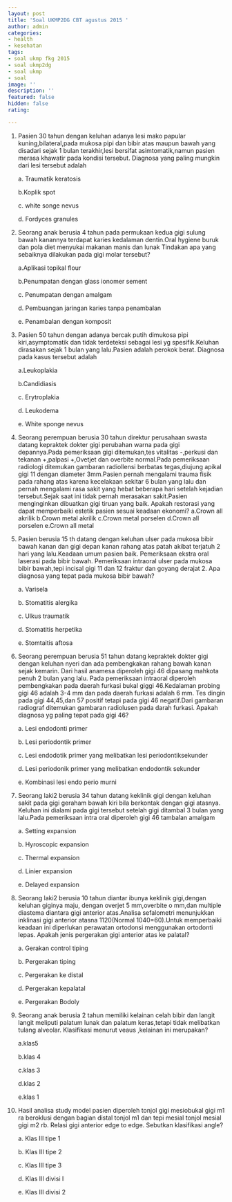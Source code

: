 ```yaml
---
layout: post
title: 'Soal UKMP2DG CBT agustus 2015 '
author: admin
categories:
- health
- kesehatan
tags:
- soal ukmp fkg 2015
- soal ukmp2dg
- soal ukmp
- soal
image: ''
description: ''
featured: false
hidden: false
rating: 

---
```

 1. Pasien 30 tahun dengan keluhan adanya lesi mako papular kuning,bilateral,pada mukosa pipi dan bibir atas maupun bawah yang disadari sejak 1 bulan terakhir,lesi bersifat asimtomatik,namun pasien merasa khawatir pada kondisi tersebut. Diagnosa yang paling mungkin dari lesi tersebut adalah

    a. Traumatik keratosis

    b.Koplik spot

    c. white songe nevus

    d. Fordyces granules
 2. Seorang anak berusia 4 tahun pada permukaan kedua gigi sulung bawah kanannya terdapat karies kedalaman dentin.Oral hygiene buruk dan pola diet menyukai makanan manis dan lunak Tindakan apa yang sebaiknya dilakukan pada gigi molar tersebut?

    a.Aplikasi topikal flour

    b.Penumpatan dengan glass ionomer sement

    c. Penumpatan dengan amalgam

    d. Pembuangan jaringan karies tanpa penambalan

    e. Penambalan dengan komposit
 3. Pasien 50 tahun dengan adanya bercak putih dimukosa pipi kiri,asymptomatik dan tidak terdeteksi sebagai lesi yg spesifik.Keluhan dirasakan sejak 1 bulan yang lalu.Pasien adalah perokok berat. Diagnosa pada kasus tersebut adalah

    a.Leukoplakia

    b.Candidiasis

    c. Erytroplakia

    d. Leukodema

    e. White sponge nevus
 4. Seorang perempuan berusia 30 tahun direktur perusahaan swasta datang kepraktek dokter gigi perubahan warna pada gigi depannya.Pada pemeriksaan gigi ditemukan,tes vitalitas -,perkusi dan tekanan +,palpasi +,Ovetjet dan overbite normal.Pada pemeriksaan radiologi ditemukan gambaran radiollensi berbatas tegas,diujung apikal gigi 11 dengan diameter 3mm.Pasien pernah mengalami trauma fisik pada rahang atas karena kecelakaan sekitar 6 bulan yang lalu dan pernah mengalami rasa sakit yang hebat beberapa hari setelah kejadian tersebut.Sejak saat ini tidak pernah merasakan sakit.Pasien menginginkan dibuatkan gigi tiruan yang baik. Apakah restorasi yang dapat memperbaiki estetik pasien sesuai keadaan ekonomi?
    a.Crown all akrilik
    b.Crown metal akrilik
    c.Crown metal porselen
    d.Crown all porselen
    e.Crown all metal
 5. Pasien berusia 15 th datang dengan keluhan ulser pada mukosa bibir bawah kanan dan gigi depan kanan rahang atas patah akibat terjatuh 2 hari yang lalu.Keadaan umum pasien baik. Pemeriksaan ekstra oral laserasi pada bibir bawah. Pemeriksaan intraoral ulser pada mukosa bibir bawah,tepi incisal gigi 11 dan 12 fraktur dan goyang derajat 2. Apa diagnosa yang tepat pada mukosa bibir bawah?

    a. Varisela

    b. Stomatitis alergika

    c. Ulkus traumatik

    d. Stomatitis herpetika

    e. Stomtaitis aftosa
 6. Seorang perempuan berusia 51 tahun datang kepraktek dokter gigi dengan keluhan nyeri dan ada pembengkakan rahang bawah kanan sejak kemarin. Dari hasil anamesa diperoleh gigi 46 dipasang mahkota penuh 2 bulan yang lalu. Pada pemeriksaan intraoral diperoleh pembengkakan pada daerah furkasi bukal giggi 46.Kedalaman probing gigi 46 adalah 3-4 mm dan pada daerah furkasi adalah 6 mm. Tes dingin pada gigi 44,45,dan 57 positif tetapi pada gigi 46 negatif.Dari gambaran radiograf ditemukan gambaran radiolusen pada darah furkasi. Apakah diagnosa yg paling tepat pada gigi 46?

    a. Lesi endodonti primer

    b. Lesi periodontik primer

    c. Lesi endodotik primer yang melibatkan lesi periodontiksekunder

    d. Lesi periodonik primer yang melibatkan endodontik sekunder

    e. Kombinasi lesi endo perio murni
 7. Seorang laki2 berusia 34 tahun datang keklinik gigi dengan keluhan sakit pada gigi geraham bawah kiri bila berkontak dengan gigi atasnya. Keluhan ini dialami pada gigi tersebut setelah gigi ditambal 3 bulan yang lalu.Pada pemeriksaan intra oral diperoleh gigi 46 tambalan amalgam

    a. Setting expansion

    b. Hyroscopic expansion

    c. Thermal expansion

    d. Linier expansion

    e. Delayed expansion
 8. Seorang laki2 berusia 10 tahun diantar ibunya keklinik gigi,dengan keluhan giginya maju, dengan overjet 5 mm,overbite o mm,dan multiple diastema diantara gigi anterior atas.Analisa sefalometri menunjukkan inklinasi gigi anterior atasna 1120(Normal 1040=60).Untuk memperbaiki keadaan ini diperlukan perawatan ortodonsi menggunakan ortodonti lepas. Apakah jenis pergerakan gigi anterior atas ke palatal?

    a. Gerakan control tiping

    b. Pergerakan tiping

    c. Pergerakan ke distal

    d. Pergerakan kepalatal

    e. Pergerakan Bodoly
 9. Seorang anak berusia 2 tahun memiliki kelainan celah bibir dan langit langit meliputi palatum lunak dan palatum keras,tetapi tidak melibatkan tulang alveolar. Klasifikasi menurut veaus ,kelainan ini merupakan?

    a.klas5

    b.klas 4

    c.klas 3

    d.klas 2

    e.klas 1
10. Hasil analisa study model pasien diperoleh tonjol gigi mesiobukal gigi m1 ra beroklusi dengan bagian distal tonjol m1 dan tepi mesial tonjol mesial gigi m2 rb. Relasi gigi anterior edge to edge. Sebutkan klasifikasi angle?

    a. Klas III tipe 1

    b. Klas III tipe 2

    c. Klas III tipe 3

    d. Klas III divisi I

    e. Klas III divisi 2